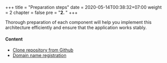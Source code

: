 +++
title = "Preparation steps"
date = 2020-05-14T00:38:32+07:00
weight = 2
chapter = false
pre = "<b>2. </b>"
+++

Thorough preparation of each component will help you implement this architecture efficiently and ensure that the application works stably.

#### Content

- [Clone repository from Github](1-clone-code)
- [Domain name registration](2-domain-name)
